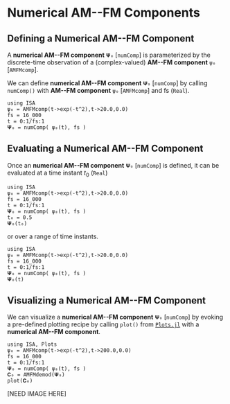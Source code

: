 # Numerical AM--FM Components

## Defining a Numerical AM--FM Component

A **numerical AM--FM component** `𝚿₀` [`numComp`] is parameterized by the discrete-time observation of a (complex-valued) **AM--FM component** `ψ₀` [`AMFMcomp`].

We can define **numerical AM--FM component** `𝚿₀` [`numComp`]
by calling `numComp()` with **AM--FM component** `ψ₀` [`AMFMcomp`] and fs (`Real`).
```@example
using ISA
ψ₀ = AMFMcomp(t->exp(-t^2),t->20.0,0.0)
fs = 16_000
t = 0:1/fs:1
𝚿₀ = numComp( ψ₀(t), fs )
```

## Evaluating a Numerical AM--FM Component
Once an  **numerical AM--FM component** `𝚿₀` [`numComp`] is defined, it can be evaluated at a time instant $t_0$ (`Real`)
```@example
using ISA
ψ₀ = AMFMcomp(t->exp(-t^2),t->20.0,0.0)
fs = 16_000
t = 0:1/fs:1
𝚿₀ = numComp( ψ₀(t), fs )
t₀ = 0.5
𝚿₀(t₀)
```
or over a range of time instants.
```@example
using ISA
ψ₀ = AMFMcomp(t->exp(-t^2),t->20.0,0.0)
fs = 16_000
t = 0:1/fs:1
𝚿₀ = numComp( ψ₀(t), fs )
𝚿₀(t)
```


## Visualizing a Numerical AM--FM Component

We can visualize a **numerical AM--FM component** `𝚿₀` [`numComp`] by evoking a pre-defined plotting recipe by calling `plot()`  from [`Plots.jl`](http://docs.juliaplots.org/latest/) with a **numerical AM--FM component**.
```@julia
using ISA, Plots
ψ₀ = AMFMcomp(t->exp(-t^2),t->200.0,0.0)
fs = 16_000
t = 0:1/fs:1
𝚿₀ = numComp( ψ₀(t), fs )
𝐂₀ = AMFMdemod(𝚿₀)
plot(𝐂₀)
```
[NEED IMAGE HERE]
